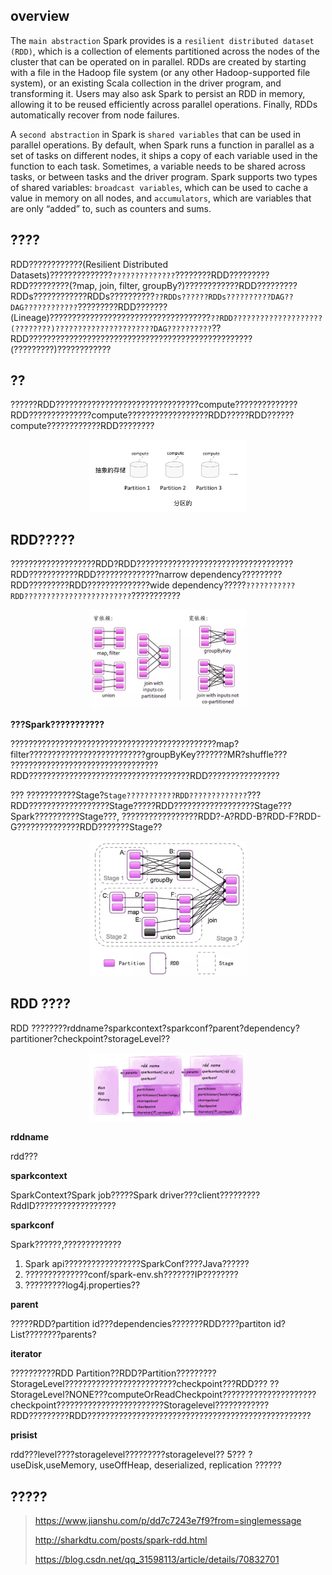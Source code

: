 ## overview

The `main abstraction` Spark provides is a `resilient distributed dataset (RDD)`, which is a collection of elements partitioned across the nodes of the cluster that can be operated on in parallel. RDDs are created by starting with a file in the Hadoop file system (or any other Hadoop-supported file system), or an existing Scala collection in the driver program, and transforming it. Users may also ask Spark to persist an RDD in memory, allowing it to be reused efficiently across parallel operations. Finally, RDDs automatically recover from node failures.

A `second abstraction` in Spark is `shared variables` that can be used in parallel operations. By default, when Spark runs a function in parallel as a set of tasks on different nodes, it ships a copy of each variable used in the function to each task. Sometimes, a variable needs to be shared across tasks, or between tasks and the driver program. Spark supports two types of shared variables: `broadcast variables`, which can be used to cache a value in memory on all nodes, and `accumulators`, which are variables that are only “added” to, such as counters and sums.

## ????

RDD????????????(Resilient Distributed Datasets)??????????????`??????????????`????????RDD?????????RDD?????????(?map, join, filter, groupBy?)????????????RDD?????????RDDs????????????RDDs??????????`??RDDs??????RDDs??????????DAG??DAG????????????`?????????RDD???????(Lineage)????????????????????????????????????`??RDD????????????????????(????????)??????????????????????DAG??????????`??RDD??????????????????????????????????????????????????(?????????)????????????

## ??

??????RDD????????????????????????????????compute??????????????RDD??????????????compute??????????????????RDD?????RDD??????compute????????????RDD????????

<div align="center">
    <img src="../zzzimg/spark/rdd-partition.png" width="50%" />
</div>

## RDD?????

???????????????????RDD?RDD???????????????????????????????????RDD???????????RDD??????????????narrow dependency?????????RDD?????????RDD??????????????wide dependency?????`???????????RDD????????????????????????`???????????

<div align="center">
    <img src="../zzzimg/spark/dependcy.png" width="50%" />
</div>

**???Spark???????????**

??????????????????????????????????????????????map?filter??????????????????????????groupByKey???????MR?shuffle???
?????????????????????????????????RDD????????????????????????????????????RDD????????????????

??? ???????????Stage?`Stage???????????RDD?????????????`???RDD??????????????????Stage?????RDD??????????????????Stage???Spark??????????Stage???, ?????????????????RDD?-A?RDD-B?RDD-F?RDD-G??????????????RDD???????Stage??

<div align="center">
    <img src="../zzzimg/spark/stage.png" width="50%" />
</div>

## RDD ????

RDD ????????rddname?sparkcontext?sparkconf?parent?dependency?partitioner?checkpoint?storageLevel??

<div align="center">
    <img src="../zzzimg/spark/rdd.png" width="50%" />
</div>

**rddname**

rdd???

**sparkcontext**

SparkContext?Spark job?????Spark driver???client?????????RddID??????????????????

**sparkconf**

Spark??????,?????????????
1. Spark api?????????????????SparkConf????Java??????
2. ??????????????conf/spark-env.sh???????IP????????
3. ?????????log4j.properties??

**parent**

?????RDD?partition id???dependencies???????RDD????partiton id?List????????parents?

**iterator**

??????????RDD Partition??RDD?Partition?????????StorageLevel?????????????????????????checkpoint???RDD??? ??StorageLevel?NONE???computeOrReadCheckpoint?????????????????????checkpoint????????????????????????Storagelevel????????????RDD?????????RDD??????????????????????????????????????????????????

**prisist**

rdd???level????storagelevel?????????storagelevel?? 5??? ?useDisk,useMemory, useOffHeap, deserialized, replication ??????



## ?????
> 
> https://www.jianshu.com/p/dd7c7243e7f9?from=singlemessage
> 
> http://sharkdtu.com/posts/spark-rdd.html
> 
> https://blog.csdn.net/qq_31598113/article/details/70832701